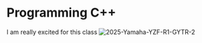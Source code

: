 # Programming C++



















I am really excited for this class
![2025-Yamaha-YZF-R1-GYTR-2](https://github.com/user-attachments/assets/9d21b6b8-34a8-4049-a75a-3456a3b41eb4)
